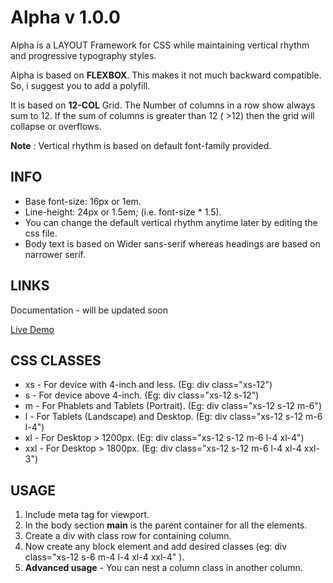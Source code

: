 # Alpha v 1.0.0
Alpha is a LAYOUT Framework for CSS while maintaining vertical rhythm and progressive typography styles.

Alpha is based on **FLEXBOX**. This makes it not much backward compatible. So, i suggest you to add a polyfill. 

It is based on **12-COL** Grid. The Number of columns in a row show always sum to 12. If the sum of columns is greater than 12 ( >12) then the grid will collapse or overflows.

**Note** : Vertical rhythm is based on default font-family provided. 

## INFO
* Base font-size: 16px or 1em.
* Line-height: 24px or 1.5em; (i.e. font-size * 1.5).
* You can change the default vertical rhythm anytime later by editing the css file. 
* Body text is based on Wider sans-serif whereas headings are based on narrower serif.

## LINKS 
Documentation - will be updated soon

[Live Demo](http://codepen.io/Pothula/pen/bgwmvj/?editors=1100)

## CSS CLASSES 
* xs  - For device with 4-inch and less. (Eg: div class="xs-12")
* s   - For device above 4-inch. (Eg: div class="xs-12 s-12")
* m   - For Phablets and Tablets (Portrait). (Eg: div class="xs-12 s-12 m-6")
* l   - For Tablets (Landscape) and Desktop. (Eg: div class="xs-12 s-12 m-6 l-4")
* xl  - For Desktop > 1200px. (Eg: div class="xs-12 s-12 m-6 l-4 xl-4")
* xxl - For Desktop > 1800px. (Eg: div class="xs-12 s-12 m-6 l-4 xl-4 xxl-3")

## USAGE

1. Include meta tag for viewport.
2. In the body section **main** is the parent container for all the elements.
3. Create a div with class row for containing column.
4. Now create any block element and add desired classes (eg: div class="xs-12 s-6 m-4 l-4 xl-4 xxl-4" ).
5. **Advanced usage** - You can nest a column class in another column.
